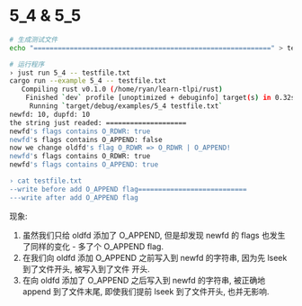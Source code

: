 # 5_4 & 5_5

```bash
# 生成测试文件
echo "===========================================================" > testfile.txt

# 运行程序
› just run 5_4 -- testfile.txt
cargo run --example 5_4 -- testfile.txt
   Compiling rust v0.1.0 (/home/ryan/learn-tlpi/rust)
    Finished `dev` profile [unoptimized + debuginfo] target(s) in 0.32s
     Running `target/debug/examples/5_4 testfile.txt`
newfd: 10, dupfd: 10
the string just readed: ====================
newfd's flags contains O_RDWR: true
newfd's flags contains O_APPEND: false
now we change oldfd's flag O_RDWR => O_RDWR | O_APPEND!
newfd's flags contains O_RDWR: true
newfd's flags contains O_APPEND: true

› cat testfile.txt
--write before add O_APPEND flag===========================
---write after add O_APPEND flag
```

现象:

1. 虽然我们只给 oldfd 添加了 O_APPEND, 但是却发现 newfd 的 flags 也发生了同样的变化 - 多了个
   O_APPEND flag.
1. 在我们向 oldfd 添加 O_APPEND 之前写入到 newfd 的字符串, 因为先 lseek 到了文件开头, 被写入到了文件
   开头.
1. 在向 oldfd 添加了 O_APPEND 之后写入到 newfd 的字符串, 被正确地 append 到了文件末尾, 即使我们提前
   lseek 到了文件开头, 也并无影响.
